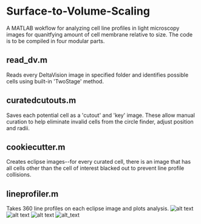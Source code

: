 # Surface-to-Volume-Scaling
A MATLAB wokflow for analyzing cell line profiles in light microscopy images for quanitfying amount of cell membrane relative to size. The code is to be compiled in four modular parts.

## read_dv.m
Reads every DeltaVision image in specified folder and identifies possible cells using built-in 'TwoStage' method. 

## curatedcutouts.m
Saves each potential cell as a 'cutout' and 'key' image. These allow manual curation to help eliminate invalid cells from the circle finder, adjust position and radii.

## cookiecutter.m
Creates eclipse images--for every curated cell, there is an image that has all cells other than the cell of interest blacked out to prevent line profile collisions.

## lineprofiler.m
Takes 360 line profiles on each eclipse image and plots analysis.
![alt text](https://i.imgur.com/MTHVZ4R.jpeg)
![alt text](https://i.imgur.com/1bPc4aq.jpeg)
![alt text](https://i.imgur.com/cptcR2w.jpeg)
![alt_text](https://i.imgur.com/Vsa0hdf.jpeg)
